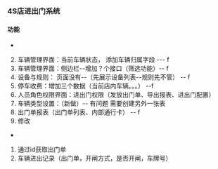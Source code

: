 ### 4S店进出门系统

#### 功能
- 
2. 车辆管理界面：当前车辆状态， 添加车辆归属字段   ---  f
3. 车辆管理界面：侧边栏--增加？个接口（筛选功能）-- f
4. 设备与规则： 页面没有--（先展示设备列表--规则先不管） -- f
5. 停车收费：增加三个数据（当前店内车辆。。。）    --f
6. 人员角色权限界面：进出门权限（发放出门单、导出报表、进出门配置）
7. 车辆类型设置：（新做）-- 有问题 需要创建另外一张表
8. 出门单报表（出门单列表、内部通行卡） -- f
9. 修改

- 
1. 通过id获取出门单
2. 车辆进出记录（出门单，开闸方式，是否开闸，车牌号）



